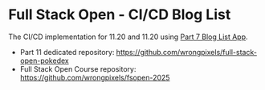 # Full Stack Open - CI/CD Blog List

The CI/CD implementation for 11.20 and 11.20 using [Part 7 Blog List App](https://github.com/wrongpixels/fsopen-2025/tree/main/part7/bloglist-query-context).

- Part 11 dedicated repository: https://github.com/wrongpixels/full-stack-open-pokedex
- Full Stack Open Course repository: https://github.com/wrongpixels/fsopen-2025
